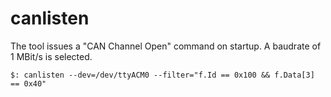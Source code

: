 # canlisten

The tool issues a "CAN Channel Open" command on startup. A baudrate of 1 MBit/s is selected.

```
$: canlisten --dev=/dev/ttyACM0 --filter="f.Id == 0x100 && f.Data[3] == 0x40"
```
